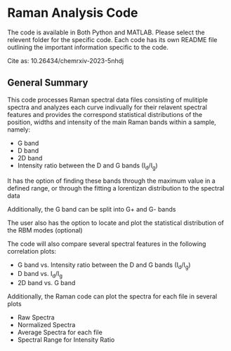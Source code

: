 # Raman Analysis Code

The code is available in Both Python and MATLAB. Please select the relevent folder for the specific code. Each code has its own README file outlining the important information specific to the code.


Cite as: 10.26434/chemrxiv-2023-5nhdj

## General Summary

This code processes Raman spectral data files consisting of mulitiple spectra and analyzes each curve indivually for their relavent spectral features and provides the correspond statistical distributions of the position, widths and intensity of the main Raman bands within a sample, namely:

* G band
* D band
* 2D band
* Intensity ratio between the D and G bands (I<sub>d</sub>/I<sub>g</sub>)

It has the option of finding these bands through the maximum value in a defined range, or through the fitting a lorentizan distribution to the spectral data

Additionally, the G band can be split into G+ and G- bands

The user also has the option to locate and plot the statistical distribution of the RBM modes (optional)

The code will also compare several spectral features in the following correlation plots:
* G band vs. Intensity ratio between the D and G bands (I<sub>d</sub>/I<sub>g</sub>)
* D band vs. I<sub>d</sub>/I<sub>g</sub>
* 2D band vs. G band

Additionally, the Raman code can plot the spectra for each file in several plots
* Raw Spectra
* Normalized Spectra
* Average Spectra for each file
* Spectral Range for Intensity Ratio

